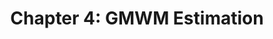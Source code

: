 ---
title: 'Chapter 4: GMWM Estimation'
description:
  'Allan Variance Calibration'
prev: /chapter4
next: /null
type: chapter
id: 3
---